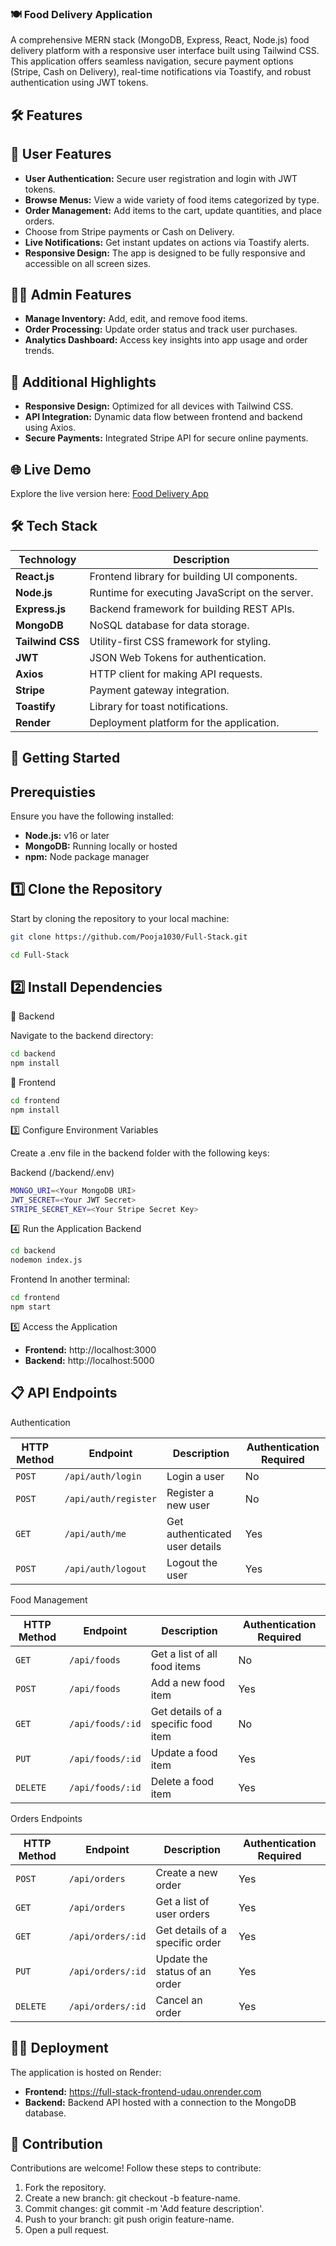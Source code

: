 ### 🍽️ Food Delivery Application
A comprehensive MERN stack (MongoDB, Express, React, Node.js) food delivery platform with a responsive user interface built using Tailwind CSS. This application offers seamless navigation, secure payment options (Stripe, Cash on Delivery), real-time notifications via Toastify, and robust authentication using JWT tokens.

## 🛠 Features

## 🚀 User Features

- **User Authentication:** Secure user registration and login with JWT tokens.
- **Browse Menus:** View a wide variety of food items categorized by type.
- **Order Management:** Add items to the cart, update quantities, and place orders.
- Choose from Stripe payments or Cash on Delivery.
- **Live Notifications:** Get instant updates on actions via Toastify alerts.
- **Responsive Design:** The app is designed to be fully responsive and accessible on all screen sizes.


## 🧑‍💻 Admin Features

- **Manage Inventory:** Add, edit, and remove food items.
- **Order Processing:** Update order status and track user purchases.
- **Analytics Dashboard:** Access key insights into app usage and order trends.


## 🌟 Additional Highlights
- **Responsive Design:** Optimized for all devices with Tailwind CSS.
- **API Integration:** Dynamic data flow between frontend and backend using Axios.
- **Secure Payments:** Integrated Stripe API for secure online payments.


## 🌐 Live Demo
Explore the live version here:
[Food Delivery App](https://full-stack-frontend-udau.onrender.com)

## 🛠️ Tech Stack

| Technology       | Description                                   |
|------------------|-----------------------------------------------|
| **React.js**     | Frontend library for building UI components. |
| **Node.js**      | Runtime for executing JavaScript on the server. |
| **Express.js**   | Backend framework for building REST APIs.    |
| **MongoDB**      | NoSQL database for data storage.             |
| **Tailwind CSS** | Utility-first CSS framework for styling.     |
| **JWT**          | JSON Web Tokens for authentication.          |
| **Axios**        | HTTP client for making API requests.         |
| **Stripe**       | Payment gateway integration.                 |
| **Toastify**     | Library for toast notifications.             |
| **Render**       | Deployment platform for the application.     |



## 🚀 Getting Started

## Prerequisties
Ensure you have the following installed:

- **Node.js:** v16 or later
- **MongoDB:** Running locally or hosted
- **npm:** Node package manager


## 1️⃣ Clone the Repository
Start by cloning the repository to your local machine:

   ```bash
   git clone https://github.com/Pooja1030/Full-Stack.git
   ```
   ```bash
   cd Full-Stack
   ```


## 2️⃣ Install Dependencies

  🔧 Backend

  Navigate to the backend directory:
  
   ```bash
   cd backend
   npm install
   ```

  🌟 Frontend
   ```bash
   cd frontend
   npm install
   ```

   3️⃣ Configure Environment Variables
   
   Create a .env file in the backend folder with the following keys:
   
   Backend (/backend/.env)
   ```bash
   MONGO_URI=<Your MongoDB URI>
   JWT_SECRET=<Your JWT Secret>
   STRIPE_SECRET_KEY=<Your Stripe Secret Key>
   ```

   4️⃣ Run the Application
   Backend
   ```bash
   cd backend
   nodemon index.js
   ```

   Frontend
   In another terminal:
   ```bash
   cd frontend
   npm start
   ```

  5️⃣ Access the Application
  - **Frontend:** http://localhost:3000
  - **Backend:** http://localhost:5000

    
## 📋 API Endpoints

Authentication

|HTTP Method | Endpoint          | Description                     | Authentication Required |
|-------------|-------------------|---------------------------------|-------------------------|
| `POST`      | `/api/auth/login` | Login a user                    | No                      |
| `POST`      | `/api/auth/register` | Register a new user             | No                      |
| `GET`       | `/api/auth/me`    | Get authenticated user details  | Yes                     |
| `POST`      | `/api/auth/logout` | Logout the user                 | Yes  

Food Management

|HTTP Method | Endpoint              | Description                     | Authentication Required |
|-------------|-----------------------|---------------------------------|-------------------------|
| `GET`       | `/api/foods`          | Get a list of all food items    | No                      |
| `POST`      | `/api/foods`          | Add a new food item             | Yes                     |
| `GET`       | `/api/foods/:id`      | Get details of a specific food item | No                  |
| `PUT`       | `/api/foods/:id`      | Update a food item              | Yes                     |
| `DELETE`    | `/api/foods/:id`      | Delete a food item              | Yes  


Orders Endpoints

|HTTP Method | Endpoint               | Description                       | Authentication Required |
|-------------|------------------------|-----------------------------------|-------------------------|
| `POST`      | `/api/orders`          | Create a new order                | Yes                     |
| `GET`       | `/api/orders`          | Get a list of user orders         | Yes                     |
| `GET`       | `/api/orders/:id`      | Get details of a specific order   | Yes                     |
| `PUT`       | `/api/orders/:id`      | Update the status of an order     | Yes                     |
| `DELETE`    | `/api/orders/:id`      | Cancel an order                   | Yes 




## 🧑‍💻 Deployment
The application is hosted on Render:

- **Frontend:** https://full-stack-frontend-udau.onrender.com
- **Backend:** Backend API hosted with a connection to the MongoDB database.
    
## 🤝 Contribution

Contributions are welcome! Follow these steps to contribute:
  1. Fork the repository.
  2. Create a new branch: git checkout -b feature-name.
  3. Commit changes: git commit -m 'Add feature description'.
  4. Push to your branch: git push origin feature-name.
  5. Open a pull request.
  

